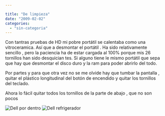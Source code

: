 ```yaml
---

title: "De limpieza"
date: "2009-02-02"
categories: 
  - "sin-categoria"
---
```


Con tantras pruebas de HD mi pobre portátil se calentaba como una vitroceramica. Así que a desmontar el portátil . Ha sido relativamente sencillo , pero la paciencia ha de estar cargada al 100% porque mis 26 tornillos han sido desquician tes. Si alguno tiene le mismo portátil que sepa que hay que desmontar el disco duro y la ram para poder abrirlo del todo.

Por partes y para que otra vez no se me olvide hay que tumbar la pantalla , quitar el plástico longitudinal del botón de encendido y quitar los tornillos del teclado.

Ahora lo fácil quitar todos los tornillos de la parte de abajo , que no son pocos

![](https://farm4.static.flickr.com/3453/3246376269_15f2f0b256.jpg?v=0 "Dell por dentro") ![](https://farm4.static.flickr.com/3090/3246376271_2427793ac3.jpg?v=0 "Dell refrigerador")
